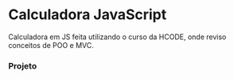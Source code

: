 # Calculadora JavaScript

Calculadora em JS feita utilizando o curso da HCODE, onde reviso conceitos de POO e MVC.

### Projeto

